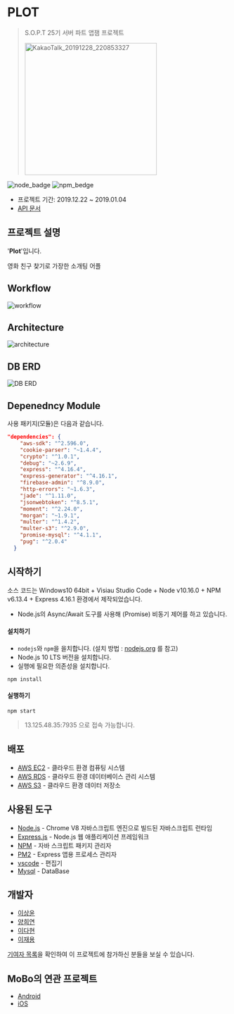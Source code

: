 # PLOT
>
> S.O.P.T 25기 서버 파트 앱잼 프로젝트
>
> <img width="300" alt="KakaoTalk_20191228_220853327" src="https://user-images.githubusercontent.com/56102421/71595790-6647a100-2b80-11ea-87e4-0fec041cfd7a.png">


![node_badge](https://img.shields.io/badge/node-%3E%3D%208.0.0-green)
![npm_bedge](https://img.shields.io/badge/npm-v6.10.1-blue)

* 프로젝트 기간: 2019.12.22 ~ 2019.01.04
* [API 문서](https://github.com/TeamMoBo/mobo-server/wiki)




## 프로젝트 설명

'**Plot**'입니다.

영화 친구 찾기로 가장한 소개팅 어플

## Workflow


![workflow](https://user-images.githubusercontent.com/46750574/71696597-c3e62280-2df8-11ea-8cf2-c1b5b1c29fb7.png)




## Architecture

![architecture](https://user-images.githubusercontent.com/30704569/71709202-24954f80-2e39-11ea-866c-71194528860f.png)


## DB ERD

![DB ERD](https://user-images.githubusercontent.com/56102421/71641982-7928b580-2ce7-11ea-8dc0-fc6213f397bf.png)



## Depenedncy Module
사용 패키지(모듈)은 다음과 같습니다.

```json
"dependencies": {
    "aws-sdk": "^2.596.0",
    "cookie-parser": "~1.4.4",
    "crypto": "^1.0.1",
    "debug": "~2.6.9",
    "express": "^4.16.4",
    "express-generator": "^4.16.1",
    "firebase-admin": "^8.9.0",
    "http-errors": "~1.6.3",
    "jade": "^1.11.0",
    "jsonwebtoken": "^8.5.1",
    "moment": "^2.24.0",
    "morgan": "~1.9.1",
    "multer": "^1.4.2",
    "multer-s3": "^2.9.0",
    "promise-mysql": "^4.1.1",
    "pug": "^2.0.4"
  }
```





## 시작하기

소스 코드는 Windows10 64bit + Visiau Studio Code + Node v10.16.0 + NPM v6.13.4 + Express 4.16.1 환경에서 제작되었습니다.

* Node.js의 Async/Await 도구를 사용해 (Promise) 비동기 제어를 하고 있습니다.



#### 설치하기

* `nodejs`와 `npm`을 을치합니다. (설치 방법 :  [nodejs.org](https://nodejs.org/) 를 참고)
* Node.js 10 LTS 버전을 설치합니다.
* 실행에 필요한 의존성을 설치합니다.

```
npm install
```



#### 실행하기

```
npm start
```

> 13.125.48.35:7935 으로 접속 가능합니다.



## 배포

* [AWS EC2](https://aws.amazon.com/ko/ec2/?sc_channel=PS&sc_campaign=acquisition_KR&sc_publisher=google&sc_medium=english_ec2_b&sc_content=ec2_e&sc_detail=awsec2&sc_category=ec2&sc_segment=177228231544&sc_matchtype=e&sc_country=KR&s_kwcid=AL!4422!3!177228231544!e!!g!!awsec2&ef_id=WkRozwAAAnO-lPWy:20180412120123:s) - 클라우드 환경 컴퓨팅 시스템
* [AWS RDS](https://aws.amazon.com/ko/rds/) - 클라우드 환경 데이터베이스 관리 시스템
* [AWS S3](https://aws.amazon.com/ko/s3/?sc_channel=PS&sc_campaign=acquisition_KR&sc_publisher=google&sc_medium=english_s3_b&sc_content=s3_e&sc_detail=awss3&sc_category=s3&sc_segment=177211245240&sc_matchtype=e&sc_country=KR&s_kwcid=AL!4422!3!177211245240!e!!g!!awss3&ef_id=WkRozwAAAnO-lPWy:20180412120059:s) - 클라우드 환경 데이터 저장소


## 사용된 도구 

* [Node.js](https://nodejs.org/ko/) - Chrome V8 자바스크립트 엔진으로 빌드된 자바스크립트 런타임
* [Express.js](http://expressjs.com/ko/) - Node.js 웹 애플리케이션 프레임워크
* [NPM](https://rometools.github.io/rome/) - 자바 스크립트 패키지 관리자
* [PM2](http://pm2.keymetrics.io/) - Express 앱용 프로세스 관리자
* [vscode](https://code.visualstudio.com/) - 편집기
* [Mysql](https://www.mysql.com/) - DataBase



## 개발자

* [이상윤](https://github.com/syndersonLEE)
* [양희연](https://github.com/hhiyeon)
* [이다현](https://github.com/leeda66)
* [이재용](https://github.com/jaeyong136)


[기여자 목록](https://github.com/TeamMoBo/mobo-server/graphs/contributors)을 확인하여 이 프로젝트에 참가하신 분들을 보실 수 있습니다.


## MoBo의 연관 프로젝트

* [Android](https://github.com/TeamMoBo/mobo-android)
* [iOS](https://github.com/TeamMoBo/MoboiOS)
